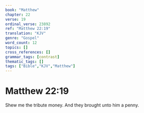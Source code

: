 ```yaml
---
book: "Matthew"
chapter: 22
verse: 19
ordinal_verse: 23892
ref: "Matthew 22:19"
translation: "KJV"
genre: "Gospel"
word_count: 12
topics: []
cross_references: []
grammar_tags: [contrast]
thematic_tags: []
tags: ["Bible","KJV","Matthew"]
---
```


# Matthew 22:19

Shew me the tribute money. And they brought unto him a penny.
